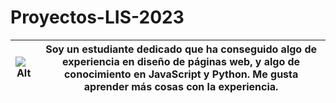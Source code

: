 # Proyectos-LIS-2023
|![Alt](https://media.licdn.com/dms/image/D4E03AQGeDjKfF8Nuug/profile-displayphoto-shrink_400_400/0/1695307186462?e=1700697600&v=beta&t=pVaPJWfIDv6ByFDVIpH5OWEb6Xoc29b1EbAQmZqSLr8)|Soy un estudiante dedicado que ha conseguido algo de experiencia en diseño de páginas web, y algo de conocimiento en JavaScript y Python. Me gusta aprender más cosas con la experiencia.|
|---|---|
